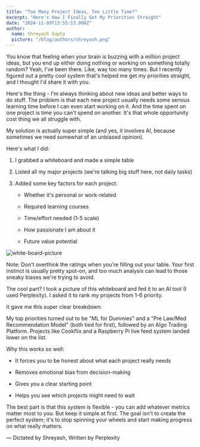 ```yaml
---
title: "Too Many Project Ideas, Too Little Time?"
excerpt: "Here's How I Finally Got My Priorities Straight"
date: "2024-11-09T13:55:13.000Z"
author:
  name: Shreyash Gupta
  picture: "/blog/authors/shreyash.png"
---
```


You know that feeling when your brain is buzzing with a million project ideas, but you end up either doing nothing or working on something totally random? Yeah, I've been there. Like, way too many times. But I recently figured out a pretty cool system that's helped me get my priorities straight, and I thought I'd share it with you.

Here's the thing - I'm always thinking about new ideas and better ways to do stuff. The problem is that each new project usually needs some serious learning time before I can even start working on it. And the time spent on one project is time you can't spend on another. It's that whole opportunity cost thing we all struggle with.

My solution is actually super simple (and yes, it involves AI, because sometimes we need somewhat of an unbiased opinion).

Here's what I did:

1. I grabbed a whiteboard and made a simple table

2. Listed all my major projects (we're talking big stuff here, not daily tasks)

3. Added some key factors for each project:

   - Whether it's personal or work-related

   - Required learning courses

   - Time/effort needed (1-5 scale)

   - How passionate I am about it

   - Future value potential

![white-board-picture](/blog/content/white-board-picture.jpg)

Note: Don't overthink the ratings when you're filling out your table. Your first instinct is usually pretty spot-on, and too much analysis can lead to those sneaky biases we're trying to avoid.

The cool part? I took a picture of this whiteboard and fed it to an AI tool (I used Perplexity). I asked it to rank my projects from 1-6 priority. 

It gave me this super clear breakdown:

My top priorities turned out to be "ML for Dummies" and a "Pre Law/Med Recommendation Model" (both tied for first), followed by an Algo Trading Platform. Projects like Cookflix and a Raspberry Pi live feed system landed lower on the list.

Why this works so well:

- It forces you to be honest about what each project really needs

- Removes emotional bias from decision-making

- Gives you a clear starting point

- Helps you see which projects might need to wait

The best part is that this system is flexible - you can add whatever metrics matter most to you. But keep it simple at first. The goal isn't to create the perfect system; it's to stop spinning your wheels and start making progress on what really matters.

— Dictated by Shreyash, Written by Perplexity 